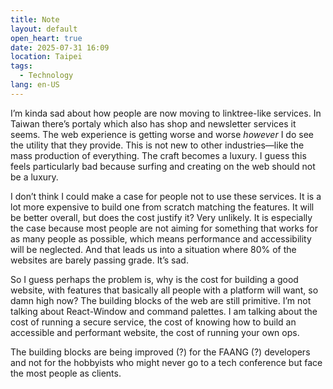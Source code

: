 ```yaml
---
title: Note
layout: default
open_heart: true
date: 2025-07-31 16:09
location: Taipei
tags: 
  - Technology
lang: en-US
---
```


I’m kinda sad about how people are now moving to linktree-like services. In Taiwan there’s portaly which also has shop and newsletter services it seems. The web experience is getting worse and worse *however* I do see the utility that they provide. This is not new to other industries—like the mass production of everything. The craft becomes a luxury. I guess this feels particularly bad because surfing and creating on the web should not be a luxury.

I don’t think I could make a case for people not to use these services. It is a lot more expensive to build one from scratch matching the features. It will be better overall, but does the cost justify it? Very unlikely. It is especially the case because most people are not aiming for something that works for as many people as possible, which means performance and accessibility will be neglected. And that leads us into a situation where 80% of the websites are barely passing grade. It’s sad.

So I guess perhaps the problem is, why is the cost for building a good website, with features that basically all people with a platform will want, so damn high now? The building blocks of the web are still primitive. I’m not talking about React-Window and command palettes. I am talking about the cost of running a secure service, the cost of knowing how to build an accessible and performant website, the cost of running your own ops.

The building blocks are being improved (?) for the FAANG (?) developers and not for the hobbyists who might never go to a tech conference but face the most people as clients.
